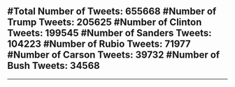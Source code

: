#Total Number of Tweets: 655668 
#Number of Trump Tweets: 205625
#Number of Clinton Tweets: 199545
#Number of Sanders Tweets: 104223
#Number of Rubio Tweets: 71977
#Number of Carson Tweets: 39732
#Number of Bush Tweets: 34568
---
---
